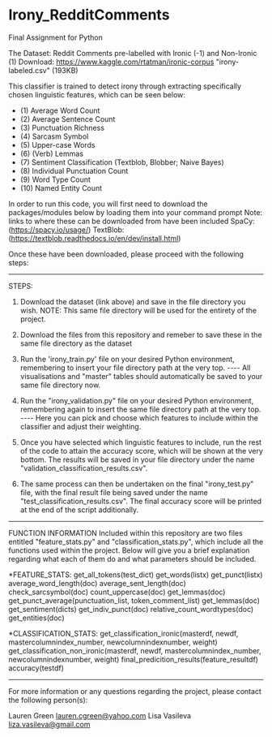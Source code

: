 # Irony_RedditComments
Final Assignment for Python

The Dataset: Reddit Comments pre-labelled with Ironic (-1) and Non-Ironic (1)
Download: https://www.kaggle.com/rtatman/ironic-corpus "irony-labeled.csv" (193KB)

This classifier is trained to detect irony through extracting specifically chosen linguistic features, which can be seen below:
- (1) Average Word Count
- (2) Average Sentence Count
- (3) Punctuation Richness
- (4) Sarcasm Symbol
- (5) Upper-case Words
- (6) (Verb) Lemmas
- (7) Sentiment Classification (Textblob, Blobber; Naive Bayes)
- (8) Individual Punctuation Count
- (9) Word Type Count
- (10) Named Entity Count


In order to run this code, you will first need to download the packages/modules below by loading them into your command prompt 
            Note: links to where these can be downloaded from have been included
SpaCy:(https://spacy.io/usage/)
TextBlob: (https://textblob.readthedocs.io/en/dev/install.html)

Once these have been downloaded, please proceed with the following steps:

---
STEPS:
1) Download the dataset (link above) and save in the file directory you wish.
            NOTE: This same file directory will be used for the entirety of the project. 
            
2) Download the files from this repository and remeber to save these in the same file directory as the dataset

3) Run the 'irony_train.py' file on your desired Python environment, remembering to insert your file directory path at the very         top.
---- All visualisations and "master" tables should automatically be saved to your same file directory now.
   
4) Run the "irony_validation.py" file on your desired Python environment, remembering again to insert the same file directory path at the very top.
---- Here you can pick and choose which features to include within the classifier and adjust their weighting.

5) Once you have selected which linguistic features to include, run the rest of the code to attain the accuracy score, which will be shown at the very bottom. The results will be saved in your file directory under the name "validation_classification_results.csv".

6) The same process can then be undertaken on the final "irony_test.py" file, with the final result file being saved under the name "test_classification_results.csv". The final accuracy score will be printed at the end of the script additionally. 

---
FUNCTION INFORMATION
Included within this repository are two files entitled "feature_stats.py" and "classification_stats.py", which include all the functions used within the project. Below will give you a brief explanation regarding what each of them do and what parameters should be included.

*FEATURE_STATS:
get_all_tokens(test_dict)
get_words(listx)
get_punct(listx)
average_word_length(doc)
average_sent_length(doc)
check_sarcsymbol(doc)
count_uppercase(doc)
get_lemmas(doc)
get_punct_average(punctuation_list, token_comment_list)
get_lemmas(doc)
get_sentiment(dicts)
get_indiv_punct(doc)
relative_count_wordtypes(doc)
get_entities(doc)

*CLASSIFICATION_STATS:
get_classification_ironic(masterdf, newdf, mastercolumnindex_number, newcolumnindexnumber, weight)
get_classification_non_ironic(masterdf, newdf, mastercolumnindex_number, newcolumnindexnumber, weight)
final_predicition_results(feature_resultdf)
accuracy(testdf)

---
For more information or any questions regarding the project, please contact the following person(s):

Lauren Green    lauren.cgreen@yahoo.com
Lisa Vasileva   liza.vasileva@gmail.com
